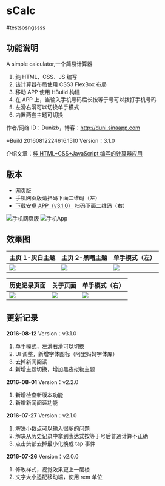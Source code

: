 # sCalc

#testsosngssss

## 功能说明

A simple calculator,一个简易计算器

1. 纯 HTML、CSS、JS 编写
2. 该计算器布局使用 CSS3 FlexBox 布局
3. 移动 APP 使用 HBuild 构建
4. 在 APP 上，当输入手机号码后长按等于号可以拨打手机号码
5. 左滑右滑可以切换单手模式
6. 内置两套主题可切换

作者/网络 ID：Dunizb，博客：http://duni.sinaapp.com

※Build 20160812224616.1510 Version：3.1.0

介绍文章：[纯 HTML+CSS+JavaScript 编写的计算器应用](http://www.imooc.com/article/13009)

## 版本

- [网页版](http://duni.sinaapp.com/demo/demos/%E7%AE%80%E6%98%93%E7%BD%91%E9%A1%B5%E8%AE%A1%E7%AE%97%E5%99%A8/)
- 手机网页版请扫码下面二维码（左）
- [下载安卓 APP（v3.1.0）](http://dunizb.b0.upaiyun.com/demo/app/myCalc-3.1.0.apk) 扫码下面二维码（右）

![手机网页版](http://dunizb.b0.upaiyun.com/p/webapp-qrcode.png)
![手机App](http://dunizb.b0.upaiyun.com/p/app-qrcode.png)

## 效果图

| 主页 1-灰白主题           | 主页 2-黑暗主题           | 单手模式（左）            |
| ------------------------- | ------------------------- | ------------------------- |
| ![](./images/thumb/1.jpg) | ![](./images/thumb/2.jpg) | ![](./images/thumb/3.jpg) |

| 历史记录页面              | 关于页面                  | 单手模式（右）            |
| ------------------------- | ------------------------- | ------------------------- |
| ![](./images/thumb/4.jpg) | ![](./images/thumb/5.jpg) | ![](./images/thumb/6.jpg) |

## 更新记录

**2016-08-12** Version：v3.1.0

1. 单手模式，左滑右滑可以切换
2. UI 调整，新增字体图标（阿里妈妈字体库）
3. 去掉新闻阅读
4. 新增主题切换，增加黑夜拟物主题

**2016-08-01** Version：v2.2.0

1. 新增检查新版本功能
2. 新增新闻阅读功能

**2016-07-27** Version：v2.1.0

1. 解决小数点可以输入很多的问题
2. 解决从历史记录中拿到表达式按等于号后普通计算不正确
3. 点击头部去掉最小化换成 tap 事件

**2016-07-26** Version：v2.0.0

1. 修改样式，视觉效果更上一层楼
2. 文字大小适配移动端，使用 rem 单位
